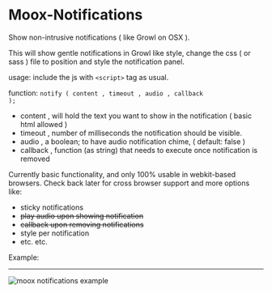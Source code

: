 Moox-Notifications
==================

Show non-intrusive notifications ( like Growl on OSX ).

This will show gentle notifications in Growl like style, change the css ( or sass ) file to position and style the notification panel.

usage: 
include the js with <code>&lt;script&gt;</code> tag as usual.

function: <code>notify ( content , timeout , audio , callback );</code>
- content , will hold the text you want to show in the notification ( basic html allowed )
- timeout , number of milliseconds the notification should be visible.
- audio , a boolean; to have audio notification chime, ( default: false )
- callback , function (as string) that needs to execute once notification is removed

Currently basic functionality, and only 100% usable in webkit-based browsers. Check back later for cross browser support and more options like:

- sticky notifications
- ~~play audio upon showing notification~~
- ~~callback upon removing notifications~~
- style per notification
- etc. etc.

Example:<hr/>
![moox notifications example](https://cloud.githubusercontent.com/assets/6317005/5599985/760fb3f4-92d1-11e4-8cc7-9e3918c41357.gif)
